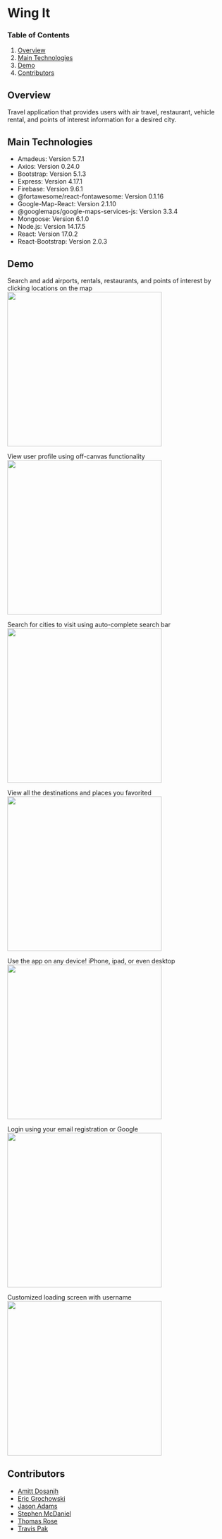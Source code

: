 # Wing It

### Table of Contents
1. [Overview](#overview)
2. [Main Technologies](#main-technologies)
3. [Demo](#demo)
4. [Contributors](#contributors)

## Overview
Travel application that provides users with air travel, restaurant, vehicle rental, and points of interest information for a desired city.

## Main Technologies
* Amadeus: Version 5.7.1
* Axios: Version 0.24.0
* Bootstrap: Version 5.1.3
* Express: Version 4.17.1
* Firebase: Version 9.6.1
* @fortawesome/react-fontawesome: Version 0.1.16
* Google-Map-React: Version 2.1.10
* @googlemaps/google-maps-services-js: Version 3.3.4
* Mongoose: Version 6.1.0
* Node.js: Version 14.17.5
* React: Version 17.0.2
* React-Bootstrap: Version 2.0.3

## Demo

Search and add airports, rentals, restaurants, and points of interest by clicking locations on the map <br>
<img src="https://thumbs.gfycat.com/ImperfectPartialGlobefish-size_restricted.gif" height="350px" weight="350px"/>

View user profile using off-canvas functionality <br>
<img src="https://thumbs.gfycat.com/FemaleSplendidCollardlizard-size_restricted.gif" height="350px" weight="350px"/>

Search for cities to visit using auto-complete search bar <br>
<img src="https://thumbs.gfycat.com/BetterIncompatibleBoubou-size_restricted.gif" height="350px" weight="350px"/>

View all the destinations and places you favorited <br>
<img src="https://thumbs.gfycat.com/ThornyIgnorantHornedviper-size_restricted.gif" height="350px" weight="350px"/>

Use the app on any device! iPhone, ipad, or even desktop <br>
<img src="https://thumbs.gfycat.com/GratefulImprobableCrustacean-size_restricted.gif" height="350px" weight="350px"/>

Login using your email registration or Google <br>
<img src="https://thumbs.gfycat.com/ImmediateNarrowLeonberger-size_restricted.gif" height="350px" weight="350px"/>

Customized loading screen with username <br>
<img src="https://media.giphy.com/media/naGbBp2wZgppX5OL7i/giphy.gif" height="350px" weight="350px"/>

## Contributors
- [Amitt Dosanjh](https://www.linkedin.com/in/amitt-dosanjh/)
- [Eric Grochowski](https://www.linkedin.com/in/eric-grochowski/)
- [Jason Adams](https://www.linkedin.com/in/jasonadams1326/)
- [Stephen McDaniel](https://www.linkedin.com/in/victor-mcdaniel/)
- [Thomas Rose](https://www.linkedin.com/in/thomas-rose1990/)
- [Travis Pak](https://www.linkedin.com/in/travispak/)
